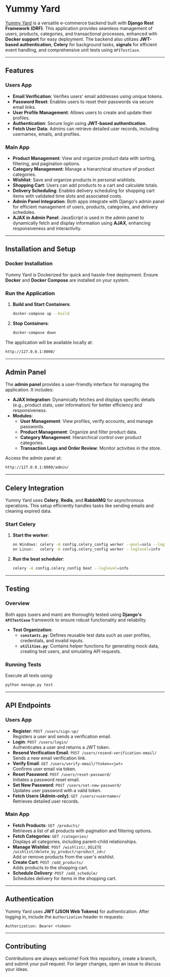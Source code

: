 # Yummy Yard

[Yummy Yard](https://github.com/techie-guy92/YummyYard) is a versatile e-commerce backend built with **Django Rest Framework (DRF)**. This application provides seamless management of users, products, categories, and transactional processes, enhanced with **Docker support** for easy deployment. The backend also utilizes **JWT-based authentication**, **Celery** for background tasks, **signals** for efficient event handling, and comprehensive unit tests using `APITestCase`.

---

## Features

### **Users App**

- **Email Verification**: Verifies users' email addresses using unique tokens.
- **Password Reset**: Enables users to reset their passwords via secure email links.
- **User Profile Management**: Allows users to create and update their profiles.
- **Authentication**: Secure login using **JWT-based authentication**.
- **Fetch User Data**: Admins can retrieve detailed user records, including usernames, emails, and profiles.

### **Main App**

- **Product Management**: View and organize product data with sorting, filtering, and pagination options.
- **Category Management**: Manage a hierarchical structure of product categories.
- **Wishlist**: Save and organize products in personal wishlists.
- **Shopping Cart**: Users can add products to a cart and calculate totals.
- **Delivery Scheduling**: Enables delivery scheduling for shopping cart items with validated time slots and associated costs.
- **Admin Panel Integration**: Both apps integrate with Django's admin panel for efficient management of users, products, categories, and delivery schedules.
- **AJAX in Admin Panel**: JavaScript is used in the admin panel to dynamically fetch and display information using **AJAX**, enhancing responsiveness and interactivity.

---

## Installation and Setup

### Docker Installation

Yummy Yard is Dockerized for quick and hassle-free deployment. Ensure **Docker** and **Docker Compose** are installed on your system.

### Run the Application

1. **Build and Start Containers**:
   ```bash
   docker-compose up --build
   ```
2. **Stop Containers**:
   ```bash
   docker-compose down
   ```

The application will be available locally at:

```bash
http://127.0.0.1:8000/
```

---

## Admin Panel

The **admin panel** provides a user-friendly interface for managing the application. It includes:

- **AJAX Integration**: Dynamically fetches and displays specific details (e.g., product stats, user information) for better efficiency and responsiveness.
- **Modules**:
  - **User Management**: View profiles, verify accounts, and manage passwords.
  - **Product Management**: Organize and filter product data.
  - **Category Management**: Hierarchical control over product categories.
  - **Transaction Logs and Order Review**: Monitor activities in the store.

Access the admin panel at:

```bash
http://127.0.0.1:8000/admin/
```

---

## Celery Integration

Yummy Yard uses **Celery**, **Redis**, and **RabbitMQ** for asynchronous operations. This setup efficiently handles tasks like sending emails and cleaning expired data.

### Start Celery

1. **Start the worker**:

   ```bash
   on Windows: celery -A config.celery_config worker --pool=solo --loglevel=info
   on Linux:   celery -A config.celery_config worker --loglevel=info
   ```

2. **Run the beat scheduler**:
   ```bash
   celery -A config.celery_config beat --loglevel=info
   ```

---

## Testing

### Overview

Both apps (users and main) are thoroughly tested using **Django's `APITestCase`** framework to ensure robust functionality and reliability.

- **Test Organization**:
  - **`constants.py`**: Defines reusable test data such as user profiles, credentials, and invalid inputs.
  - **`utilities.py`**: Contains helper functions for generating mock data, creating test users, and simulating API requests.

### Running Tests

Execute all tests using:

```bash
python manage.py test
```

---

## API Endpoints

### Users App

- **Register**: `POST /users/sign-up/`  
  Registers a user and sends a verification email.
- **Login**: `POST /users/login/`  
  Authenticates a user and returns a JWT token.
- **Resend Verification Email**: `POST /users/resend-verification-email/`  
  Sends a new email verification link.
- **Verify Email**: `GET /users/verify-email/?token=<jwt>`  
  Confirms user email via token.
- **Reset Password**: `POST /users/reset-password/`  
  Initiates a password reset email.
- **Set New Password**: `POST /users/set-new-password/`  
  Updates user password with a valid token.
- **Fetch Users (Admin-only)**: `GET /users/<username>/`  
  Retrieves detailed user records.

### Main App

- **Fetch Products**: `GET /products/`  
  Retrieves a list of all products with pagination and filtering options.
- **Fetch Categories**: `GET /categories/`  
  Displays all categories, including parent-child relationships.
- **Manage Wishlist**: `POST /wishlist/`, `DELETE /wishlist/delete_by_product/<product_id>/`  
  Add or remove products from the user's wishlist.
- **Create Cart**: `POST /add_products/`  
  Adds products to the shopping cart.
- **Schedule Delivery**: `POST /add_schedule/`  
  Schedules delivery for items in the shopping cart.

---

## Authentication

Yummy Yard uses **JWT (JSON Web Tokens)** for authentication. After logging in, include the `Authorization` header in requests:

```http
Authorization: Bearer <token>
```

---

## Contributing

Contributions are always welcome! Fork this repository, create a branch, and submit your pull request. For larger changes, open an issue to discuss your ideas.
